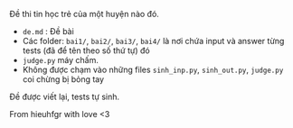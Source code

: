 Đề thi tin học trẻ của một huyện nào đó.
- `de.md` : Đề bài
- Các folder: `bai1/`, `bai2/`, `bai3/`, `bai4/` là nơi chứa input và answer từng tests (đã để tên theo số thứ tự) đó
- `judge.py` máy chấm.
- Không được chạm vào những files `sinh_inp.py`, `sinh_out.py`, `judge.py` coi chừng bị bỏng tay

Đề được viết lại, tests tự sinh.

From hieuhfgr with love <3
